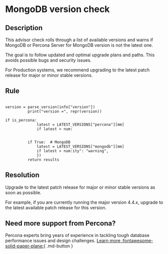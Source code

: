 # MongoDB version check 

## Description
This advisor check rolls through a list of available versions and warns if MongoDB or Percona Server for MongoDB version is not the latest one.

The goal is to follow updated and optimal upgrade plans and paths. This avoids possible bugs and security issues. 

For Production systems, we recommend upgrading to the latest patch release for major or minor stable versions. 

## Rule
```MONGODB_BUILDINFO

version = parse_version(info["version"])
          print("version =", repr(version))

if is_percona:
              latest = LATEST_VERSIONS["percona"][mm]
              if latest > num:


          if True:  # MongoDB
              latest = LATEST_VERSIONS["mongodb"][mm]
              if latest > num:ity": "warning",
              })
          return results
```

## Resolution
Upgrade to the latest patch release for major or minor stable versions as soon as possible.

For example, if you are currently running the major version 4.4.x, upgrade to the latest available patch release for this version.

## Need more support from Percona?

Percona experts bring years of experience in tackling tough database performance issues and design challenges.
[Learn more :fontawesome-solid-paper-plane:](https://per.co.na/subscribe){ .md-button }
